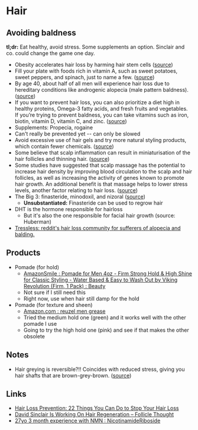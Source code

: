 # Hair

## Avoiding baldness

**tl;dr:** Eat healthy, avoid stress. Some supplements an option. Sinclair and co. could change the game one day.

- Obesity accelerates hair loss by harming hair stem cells ([source](https://twitter.com/davidasinclair/status/1408465228732436490?lang=en#:~:text=obesity%20accelerates%20hair%20loss%20by%20harming%20hair%20stem%20cells))
- Fill your plate with foods rich in vitamin A, such as sweet potatoes, sweet peppers, and spinach, just to name a few. ([source](https://www.healthline.com/health/hair-loss-prevention#:~:text=fill%20your%20plate%20with%20foods%20rich%20in%20vitamin%20a%2C%20such%20as%20sweet%20potatoes%2C%20sweet%20peppers%2C%20and%20spinach%2C%20just%20to%20name%20a%20few.))
- By age 40, about half of all men will experience hair loss due to hereditary conditions like androgenic alopecia (male pattern baldness). ([source](<https://www.healthline.com/health/hair-loss-prevention#:~:text=by%20age%2040%2C%20about%20halftrusted%20source%20of%20all%20men%20will%20experience%20hair%20loss%20due%20to%20hereditary%20conditions%20like%20androgenic%20alopecia%20(male%20pattern%20baldness).>))
- If you want to prevent hair loss, you can also prioritize a diet high in healthy proteins, Omega-3 fatty acids, and fresh fruits and vegetables. If you’re trying to prevent baldness, you can take vitamins such as iron, biotin, vitamin D, vitamin C, and zinc. ([source](https://www.webmd.com/connect-to-care/hair-loss/is-baldness-preventable#:~:text=if%20you%20want%20to%20prevent%20hair%20loss%2C%20you%20can%20also%20prioritize%20a%20diet%20high%20in%20healthy%20proteins%2C%20omega-3%20fatty%20acids%2C%20and%20fresh%20fruits%20and%20vegetables.%20if%20you%E2%80%99re%20trying%20to%20prevent%20baldness%2C%20you%20can%20take%20vitamins%20such%20as%20iron%2C%20biotin%2C%20vitamin%20d%2C%20vitamin%20c%2C%20and%20zinc.))
- Supplements: Propecia, rogaine
- Can't really be prevented yet -- can only be slowed
- Avoid excessive use of hair gels and try more natural styling products, which contain fewer chemicals. ([source](https://www.theguardian.com/fashion/2018/apr/23/seven-ways-to-avoid-hair-loss#:~:text=avoid%20excessive%20use%20of%20hair%20gels%20and%20try%20more%20natural%20styling%20products%2C%20which%20contain%20fewer%20chemicals.))
- Some believe that scalp inflammation can result in miniaturisation of the hair follicles and thinning hair. ([source](https://www.theguardian.com/fashion/2018/apr/23/seven-ways-to-avoid-hair-loss#:~:text=some%20believe%20that%20scalp%20inflammation%20can%20result%20in%20miniaturisation%20of%20the%20hair%20follicles%20and%20thinning%20hair.))
- Some studies have suggested that scalp massage has the potential to increase hair density by improving blood circulation to the scalp and hair follicles, as well as increasing the activity of genes known to promote hair growth. An additional benefit is that massage helps to lower stress levels, another factor relating to hair loss. ([source](https://www.theguardian.com/fashion/2018/apr/23/seven-ways-to-avoid-hair-loss#:~:text=Some%20studies,hair%20loss.))
- The Big 3: finasteride, minodoxil, and nizoral ([source](https://www.reddit.com/r/slatestarcodex/comments/9skahk/does_anyone_know_any_proven_ways_to_prevent/#:~:text=the%20big%203%3A%20finasteride%2C%20minodoxil%2C%20and%20nizoral))
  - **Unsubstantiated:** Finasteride can be used to regrow hair
- DHT is the hormone responsible for hairloss
  - But it's also the one responsible for facial hair growth (source: Huberman)
- [Tressless: reddit's hair loss community for sufferers of alopecia and balding.](https://www.reddit.com/r/tressless/)

## Products

- Pomade (for hold)
  - [AmazonSmile : Pomade for Men 4oz - Firm Strong Hold & High Shine for Classic Styling - Water Based & Easy to Wash Out by Viking Revolution (Firm, 1 Pack) : Beauty](https://smile.amazon.com/Pomade-Men-4oz-Classic-Revolution/dp/B0777SXQ3H/ref=sr_1_7?dchild=1&keywords=viking+pomade+high+hold&qid=1614799571&sr=8-7)
  - Not sure if I still need this
  - Right now, use when hair still damp for the hold
- Pomade (for texture and sheen)
  - [Amazon.com : reuzel men grease](https://smile.amazon.com/s?k=reuzel+men+grease&ref=nb_sb_noss)
  - Tried the medium hold one (green) and it works well with the other pomade I use
  - Going to try the high hold one (pink) and see if that makes the other obsolete

## Notes

- Hair greying is reversible?!! Coincides with reduced stress, giving you hair shafts that are brown-grey-brown. ([source](https://twitter.com/davidasinclair/status/1407501000987099137?lang=en#:~:text=hair%20greying%20is%20reversible%3F!!%20coincides%20with%20reduced%20stress%2C%20giving%20you%20hair%20shafts%20that%20are%20brown-grey-brown.))

## Links

- [Hair Loss Prevention: 22 Things You Can Do to Stop Your Hair Loss](https://www.healthline.com/health/hair-loss-prevention#1)
- [David Sinclair Is Working On Hair Regeneration – Follicle Thought](https://www.folliclethought.com/david-sinclair-is-working-on-hair-regeneration/)
- [27yo 3 month experience with NMN : NicotinamideRiboside](https://www.reddit.com/r/NicotinamideRiboside/comments/eafeia/27yo_3_month_experience_with_nmn/)
